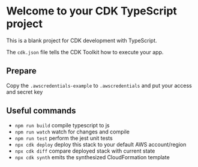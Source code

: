 # Welcome to your CDK TypeScript project

This is a blank project for CDK development with TypeScript.

The `cdk.json` file tells the CDK Toolkit how to execute your app.

## Prepare

Copy the `.awscredentials-example` to `.awscredentials` and put your access and secret key

## Useful commands

- `npm run build` compile typescript to js
- `npm run watch` watch for changes and compile
- `npm run test` perform the jest unit tests
- `npx cdk deploy` deploy this stack to your default AWS account/region
- `npx cdk diff` compare deployed stack with current state
- `npx cdk synth` emits the synthesized CloudFormation template
